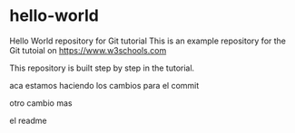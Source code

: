 # hello-world

Hello World repository for Git tutorial
This is an example repository for the Git tutoial on https://www.w3schools.com

This repository is built step by step in the tutorial.

aca estamos haciendo los cambios para el commit

otro cambio mas

el readme
